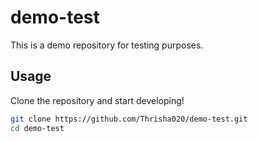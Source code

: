 # demo-test

This is a demo repository for testing purposes.


## Usage
Clone the repository and start developing!

```bash
git clone https://github.com/Thrisha020/demo-test.git
cd demo-test
```